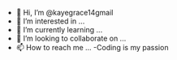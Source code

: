 - 👋 Hi, I’m @kayegrace14gmail
- 👀 I’m interested in ...
- 🌱 I’m currently learning ...
- 💞️ I’m looking to collaborate on ...
- 📫 How to reach me ...
-Coding is my passion

<!---
kayegrace14gmail/kayegrace14gmail is a ✨ special ✨ repository because its `README.md` (this file) appears on your GitHub profile.
You can click the Preview link to take a look at your changes.
--->
